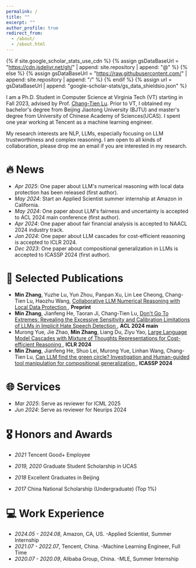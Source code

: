 ```yaml
---
permalink: /
title: ""
excerpt: ""
author_profile: true
redirect_from: 
  - /about/
  - /about.html
---
```


{% if site.google_scholar_stats_use_cdn %}
{% assign gsDataBaseUrl = "https://cdn.jsdelivr.net/gh/" | append: site.repository | append: "@" %}
{% else %}
{% assign gsDataBaseUrl = "https://raw.githubusercontent.com/" | append: site.repository | append: "/" %}
{% endif %}
{% assign url = gsDataBaseUrl | append: "google-scholar-stats/gs_data_shieldsio.json" %}

<span class='anchor' id='about-me'></span>
<p>
I am a Ph.D. Student in Computer Science at Virginia Tech (VT) starting in Fall 2023, advised by Prof. <a href="https://people.cs.vt.edu/ctlu/"> Chang-Tien Lu</a>. Prior to VT, I obtained my bachelor's degree from Beijing Jiaotong University (BJTU) and master's degree from University of Chinese Academy of Sciences(UCAS). I spent one year working at Tencent as a machine learning engineer.
</p>

My research interests are NLP, LLMs, especially focusing on LLM trustworthiness and complex reasoning. I am open to all kinds of collaboration, please drop me an email if you are interested in my research.

# 🔥 News
- *Apr 2025*: One paper about LLM's numerical reasoning with local data protection has been released (first author).
- *May 2024*: Start an Applied Scientist summer internship at Amazon in California.
- *May 2024*: One paper about LLM's fairness and uncertainty is accepted to ACL 2024 main conference (first author).
- *Apr 2024*: One paper about fair financial analysis is accepted to NAACL 2024 industry track.
- *Jan 2024*: One paper about LLM cascades for cost-efficient reasoning is accepted to ICLR 2024.
- *Dec 2023*: One paper about compositional generalization in LLMs is accepted to ICASSP 2024 (first author). 

# 📝 Selected Publications
- **Min Zhang**, Yuzhe Lu, Yun Zhou, Panpan Xu, Lin Lee Cheong, Chang-Tien Lu, Haozhu Wang, <a href="https://arxiv.org/abs/2504.00299"> Collaborative LLM Numerical Reasoning with Local Data Protection </a>, **Preprint**
- **Min Zhang**, Jianfeng He, Taoran Ji, Chang-Tien Lu, <a href="https://aclanthology.org/2024.acl-long.652.pdf"> Don't Go To Extremes: Revealing the Excessive Sensitivity and Calibration Limitations of LLMs in Implicit Hate Speech Detection </a>, **ACL 2024 main**
- Murong Yue, Jie Zhao, **Min Zhang**, Liang Du, Ziyu Yao, <a href="https://arxiv.org/pdf/2310.03094"> Large Language Model Cascades with Mixture of Thoughts Representations for Cost-efficient Reasoning </a>, **ICLR 2024**
- **Min Zhang**, Jianfeng He, Shuo Lei, Murong Yue, Linhan Wang, Chang-Tien Lu, <a href="https://arxiv.org/pdf/2312.07763"> Can LLM find the green circle? Investigation and Human-guided tool manipulation for compositional generalization </a>, **ICASSP 2024**

# 🌐 Services
- *Mar 2025*: Serve as reviewer for ICML 2025
- *Jun 2024*: Serve as reviewer for Neurips 2024


# 🎖 Honors and Awards
- *2021* Tencent Good+ Employee

- *2019, 2020* Graduate Student Scholarship in UCAS

- *2018* Excellent Graduates in Beijing

- *2017* China National Scholarship (Undergraduate) (Top 1%)

# 💻 Work Experience
- *2024.05 - 2024.08*, Amazon, CA, US. -Applied Scientist, Summer Internship
- *2021.07 - 2022.07*, Tencent, China. -Machine Learning Engineer, Full Time
- *2020.07 - 2020.09*, Alibaba Group, China. -MLE, Summer Internship

